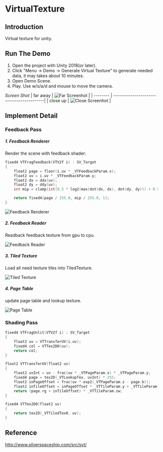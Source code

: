 # VirtualTexture

## Introduction
Virtual texture for unity.

## Run The Demo
1. Open the project with Unity 2018(or later).
2. Click "Menu -> Demo -> Generate Virtual Texture" to generate needed data, it may takes about 10 minutes.
3. Open Demo Scene.
4. Play. Use w/s/a/d and mouse to move the camera.

*Screen Shot*
| far away | ![Far Screenhot](/Image/Screenhot1.png)   |
| -------- | ------------------------------------------|
| close up | ![Close Screenhot](/Image/Screenhot2.png) |

## Implement Detail

### Feedback Pass
##### 1. Feedback Renderer

Render the scene with feedback shader:

```c++
fixed4 VTFragFeedback(VTV2f i) : SV_Target
{
	float2 page = floor(i.uv * _VTFeedbackParam.x);
	float2 uv = i.uv * _VTFeedbackParam.y;
	float2 dx = ddx(uv);
	float2 dy = ddy(uv);
	int mip = clamp(int(0.5 * log2(max(dot(dx, dx), dot(dy, dy))) + 0.5 + _VTFeedbackParam.w), 0, _VTFeedbackParam.z);

	return fixed4(page / 255.0, mip / 255.0, 1);
}
```

![Feedback Renderer](/Image/FeedbackRenderer.png)

##### 2. Feedback Reader

Readback feedback texture from gpu to cpu.

![Feedback Reader](/Image/FeedbackReader.png)

##### 3. Tiled Texture

Load all need texture tiles into TiledTexture.

![Tiled Texture](/Image/TiledTexture.png)

##### 4. Page Table

update page table and lookup texture.

![Page Table](/Image/PageTable.png)

### Shading Pass

```c++
fixed4 VTFragUnlit(VTV2f i) : SV_Target
{
	float2 uv = VTTransferUV(i.uv);
	fixed4 col = VTTex2D0(uv);
	return col;
}

float2 VTTransferUV(float2 uv)
{
	float2 uvInt = uv - frac(uv * _VTPageParam.x) * _VTPageParam.y;
	fixed4 page = tex2D(_VTLookupTex, uvInt) * 255;
	float2 inPageOffset = frac(uv * exp2(_VTPageParam.z - page.b));
	float2 inTileOffset = inPageOffset * _VTTileParam.y + _VTTileParam.x;
	return (page.rg + inTileOffset) * _VTTileParam.zw;
}

fixed4 VTTex2D0(float2 uv)
{
	return tex2D(_VTTiledTex0, uv);
}
```

## Reference
http://www.silverspaceship.com/src/svt/
